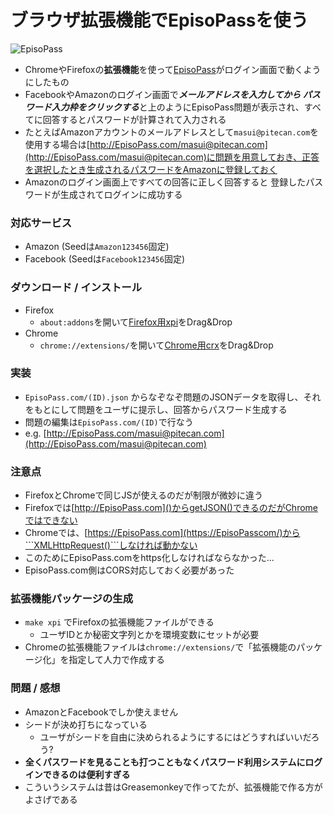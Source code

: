 # ブラウザ拡張機能でEpisoPassを使う

![EpisoPass](https://gyazo.com/02708212f9a3b9cf75b7f53c560abde2.png)

* ChromeやFirefoxの**拡張機能**を使って[EpisoPass](http://EpisoPass.com/)がログイン画面で動くようにしたもの
* FacebookやAmazonのログイン画面で***メールアドレスを入力してから
パスワード入力枠をクリックする***と上のようにEpisoPass問題が表示され、すべてに回答するとパスワードが計算されて入力される
* たとえばAmazonアカウントのメールアドレスとして```masui@pitecan.com```を使用する場合は[http://EpisoPass.com/masui@pitecan.com](http://EpisoPass.com/masui@pitecan.com)に問題を用意しておき、正答を選択したとき生成されるパスワードをAmazonに登録しておく
* Amazonのログイン画面上ですべての回答に正しく回答すると
登録したパスワードが生成されてログインに成功する

### 対応サービス

* Amazon (Seedは```Amazon123456```固定)
* Facebook (Seedは```Facebook123456```固定)

### ダウンロード / インストール

* Firefox
  * ```about:addons```を開いて[Firefox用xpi](https://github.com/masui/EpisoPassExtension/raw/master/episopass.xpi)をDrag&Drop
* Chrome
  * ```chrome://extensions/```を開いて[Chrome用crx](https://github.com/masui/EpisoPassExtension/raw/master/episopass.crx)をDrag&Drop

### 実装

* ```EpisoPass.com/(ID).json``` からなぞなぞ問題のJSONデータを取得し、それをもとにして問題をユーザに提示し、回答からパスワード生成する
* 問題の編集は```EpisoPass.com/(ID)```で行なう
* e.g. [http://EpisoPass.com/masui@pitecan.com](http://EpisoPass.com/masui@pitecan.com)

### 注意点

* FirefoxとChromeで同じJSが使えるのだが制限が微妙に違う
* Firefoxでは[http://EpisoPass.com]()からgetJSON()できるのだがChromeではできない
* Chromeでは、[https://EpisoPass.com](https://EpisoPasscom/)から```XMLHttpRequest()```しなければ動かない
* このためにEpisoPass.comをhttps化しなければならなかった...
* EpisoPass.com側はCORS対応しておく必要があった

### 拡張機能パッケージの生成

* ```make xpi``` でFirefoxの拡張機能ファイルができる
  * ユーザIDとか秘密文字列とかを環境変数にセットが必要
* Chromeの拡張機能ファイルは```chrome://extensions/```で「拡張機能のパッケージ化」を指定して人力で作成する

### 問題 / 感想

* AmazonとFacebookでしか使えません
* シードが決め打ちになっている
  * ユーザがシードを自由に決められるようにするにはどうすればいいだろう?
* **全くパスワードを見ることも打つこともなくパスワード利用システムにログインできるのは便利すぎる**
* こういうシステムは昔はGreasemonkeyで作ってたが、拡張機能で作る方がよさげである




